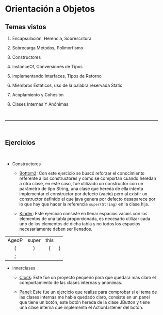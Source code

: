 # Orientación a Objetos

## Temas vistos

1. Encapsulación, Herencia, Sobrescritura 

2. Sobrecarga Métodos, Polimorfismo 

3. Constructores 

4. InstanceOf, Conversiones de Tipos 

5. Implementando Interfaces, Tipos de Retorno 

6. Miembros Estáticos, uso de la palabra reservada Static 

7. Acoplamiento y Cohesión 

8. Clases Internas Y Anónimas  

</br>

-----------------

</br>

## Ejercicios

</br>

 - Constructores

 	- [Bottom2](https://github.com/Paridile/ejercicios-java/blob/main/src/main/java/com/paridile/week1/objectoriented/Bottom2.java): Con este ejercicio se buscó reforzar el conocimiento referente a los constructores y como se comportan cuando heredan a otra clase, en este caso, fue utilizado un constructor con un parámetro de tipo String, una clase que hereda de ella intenta implementar el constructor por defecto (vacio) pero al existir un constructor definido el que java genera por defecto desaparece por lo que hay que hacer la referencia `super(String)` en la clase hija.

 	- [Kinder](https://github.com/Paridile/ejercicios-java/blob/main/src/main/java/com/paridile/week1/objectoriented/Kinder.java): Este ejercicio consiste en llenar espacios vacios con los elementos de una tabla proporcionada, es necesario utilizar cada uno de los elementos de dicha tabla y no todos los espacios necesariamente deben ser llenados.

<div align="center">

 |		 |       |       |       |
 | :---: | :----:| :---: | :---: |
 | AgedP | super | this  |       |
 | (     | )     | {     |   }   |
 | ;     |       |       |       |

</div>

- Innerclases

	- [Clock](https://github.com/Paridile/ejercicios-java/tree/main/src/main/java/com/paridile/week1/objectoriented/innerclasses/clock): Este fue un proyecto pequeño para que quedara mas claro el comportamiento de las clases internas y anonimas. 

	- [Panel](https://github.com/Paridile/ejercicios-java/blob/main/src/main/java/com/paridile/week1/objectoriented/innerclasses/Panel.java): Este fue un ejercicio que realize para comprobar si el tema de las clases internas me habia quedado claro, consiste en un panel que tiene un botón, este botón hereda de la clase JButton y tiene una clase interna que implementa el ActionListener del botón.


</br>




